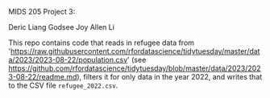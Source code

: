 MIDS 205 Project 3:

Deric Liang
Godsee Joy
Allen Li

This repo contains code that reads in refugee data from 'https://raw.githubusercontent.com/rfordatascience/tidytuesday/master/data/2023/2023-08-22/population.csv' (see https://github.com/rfordatascience/tidytuesday/blob/master/data/2023/2023-08-22/readme.md), filters it for only data in the year 2022, and writes that to the CSV file `refugee_2022.csv`.
